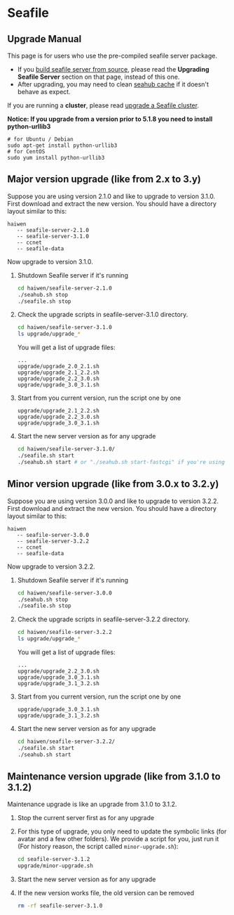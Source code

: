 # Seafile

## Upgrade Manual

This page is for users who use the pre-compiled seafile server package.

- If you [build seafile server from source](../build_seafile/server.md), please read the **Upgrading Seafile Server** section on that page, instead of this one.
- After upgrading, you may need to clean [seahub cache](add_memcached.md) if it doesn't behave as expect.

If you are running a **cluster**, please read [upgrade a Seafile cluster](../deploy_pro/upgrade_a_cluster.md).

__Notice: If you upgrade from a version prior to 5.1.8 you need to install python-urllib3__
```
# for Ubuntu / Debian
sudo apt-get install python-urllib3
# for CentOS
sudo yum install python-urllib3
```

## Major version upgrade (like from 2.x to 3.y)


Suppose you are using version 2.1.0 and like to upgrade to version 3.1.0. First download and extract the new version. You should have a directory layout similar to this:


```
haiwen
   -- seafile-server-2.1.0
   -- seafile-server-3.1.0
   -- ccnet
   -- seafile-data
```


Now upgrade to version 3.1.0.

1. Shutdown Seafile server if it's running

   ```sh
   cd haiwen/seafile-server-2.1.0
   ./seahub.sh stop
   ./seafile.sh stop
   ```
2. Check the upgrade scripts in seafile-server-3.1.0 directory.

   ```sh
   cd haiwen/seafile-server-3.1.0
   ls upgrade/upgrade_*
   ```

   You will get a list of upgrade files:

   ```
   ...
   upgrade/upgrade_2.0_2.1.sh
   upgrade/upgrade_2.1_2.2.sh
   upgrade/upgrade_2.2_3.0.sh
   upgrade/upgrade_3.0_3.1.sh
   ```

3. Start from you current version, run the script one by one

   ```
   upgrade/upgrade_2.1_2.2.sh
   upgrade/upgrade_2.2_3.0.sh
   upgrade/upgrade_3.0_3.1.sh
   ```

4. Start the new server version as for any upgrade

   ```sh
   cd haiwen/seafile-server-3.1.0/
   ./seafile.sh start
   ./seahub.sh start # or "./seahub.sh start-fastcgi" if you're using fastcgi
   ```

## Minor version upgrade (like from 3.0.x to 3.2.y)

Suppose you are using version 3.0.0 and like to upgrade to version 3.2.2. First download and extract the new version. You should have a directory layout similar to this:


```
haiwen
   -- seafile-server-3.0.0
   -- seafile-server-3.2.2
   -- ccnet
   -- seafile-data
```


Now upgrade to version 3.2.2.

1. Shutdown Seafile server if it's running

   ```sh
   cd haiwen/seafile-server-3.0.0
   ./seahub.sh stop
   ./seafile.sh stop
   ```
2. Check the upgrade scripts in seafile-server-3.2.2 directory.

   ```sh
   cd haiwen/seafile-server-3.2.2
   ls upgrade/upgrade_*
   ```

   You will get a list of upgrade files:

   ```
   ...
   upgrade/upgrade_2.2_3.0.sh
   upgrade/upgrade_3.0_3.1.sh
   upgrade/upgrade_3.1_3.2.sh
   ```

3. Start from you current version, run the script one by one

   ```
   upgrade/upgrade_3.0_3.1.sh
   upgrade/upgrade_3.1_3.2.sh
   ```

4. Start the new server version as for any upgrade

   ```sh
   cd haiwen/seafile-server-3.2.2/
   ./seafile.sh start
   ./seahub.sh start
   ```


## Maintenance version upgrade (like from 3.1.0 to 3.1.2)

Maintenance upgrade is like an upgrade from 3.1.0 to 3.1.2.


1. Stop the current server first as for any upgrade
2. For this type of upgrade, you only need to update the symbolic links (for avatar and a few other folders). We provide a script for you, just run it (For history reason, the script called `minor-upgrade.sh`):

   ```sh
   cd seafile-server-3.1.2
   upgrade/minor-upgrade.sh
   ```

3. Start the new server version as for any upgrade

4. If the new version works file, the old version can be removed

   ```sh
   rm -rf seafile-server-3.1.0
   ```
